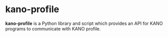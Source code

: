 # kano-profile

**kano-profile** is a Python library and script which provides an API for KANO programs to communicate with KANO profile.